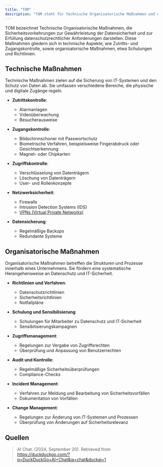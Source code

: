 ```yaml
---
title: "TOM"
description: "TOM steht für Technische Organisatorische Maßnahmen und umfasst Sicherheitsvorkehrungen zur Datensicherheit und Erfüllung des Datenschutzes. Dazu gehören technische Aspekte wie Zutritts- und Zugangskontrolle sowie organisatorische Maßnahmen wie Schulungen und Richtlinien."
---
```


TOM bezeichnet Technische Organisatorische Maßnahmen, die Sicherheitsvorkehrungen zur Gewährleistung der Datensicherheit und zur Erfüllung datenschutzrechtlicher Anforderungen darstellen. Diese Maßnahmen gliedern sich in technische Aspekte, wie Zutritts- und Zugangskontrolle, sowie organisatorische Maßnahmen, etwa Schulungen und Richtlinien.

## Technische Maßnahmen

Technische Maßnahmen zielen auf die Sicherung von IT-Systemen und den Schutz von Daten ab. Sie umfassen verschiedene Bereiche, die physische und digitale Zugänge regeln.

- **Zutrittskontrolle**:  
  - Alarmanlagen  
  - Videoüberwachung  
  - Besucherausweise  

- **Zugangskontrolle**:  
  - Bildschirmschoner mit Passwortschutz  
  - Biometrische Verfahren, beispielsweise Fingerabdruck oder Gesichtserkennung  
  - Magnet- oder Chipkarten  

- **Zugriffskontrolle**:  
  - Verschlüsselung von Datenträgern  
  - Löschung von Datenträgern  
  - User- und Rollenkonzepte  

- **Netzwerksicherheit**:  
  - Firewalls  
  - Intrusion Detection Systems (IDS)  
  - [VPNs (Virtual Private Networks)](/open-fidup/lerninhalte/vpn-modelle)  

- **Datensicherung**:  
  - Regelmäßige Backups  
  - Redundante Systeme  

## Organisatorische Maßnahmen

Organisatorische Maßnahmen betreffen die Strukturen und Prozesse innerhalb eines Unternehmens. Sie fördern eine systematische Herangehensweise an Datenschutz und IT-Sicherheit.

- **Richtlinien und Verfahren**:  
  - Datenschutzrichtlinien  
  - Sicherheitsrichtlinien  
  - Notfallpläne  

- **Schulung und Sensibilisierung**:  
  - Schulungen für Mitarbeiter zu Datenschutz und IT-Sicherheit  
  - Sensibilisierungskampagnen  

- **Zugriffsmanagement**:  
  - Regelungen zur Vergabe von Zugriffsrechten  
  - Überprüfung und Anpassung von Benutzerrechten  

- **Audit und Kontrolle**:  
  - Regelmäßige Sicherheitsüberprüfungen  
  - Compliance-Checks  

- **Incident Management**:  
  - Verfahren zur Meldung und Bearbeitung von Sicherheitsvorfällen  
  - Dokumentation von Vorfällen  

- **Change Management**:  
  - Regelungen zur Änderung von IT-Systemen und Prozessen  
  - Überprüfung von Änderungen auf Sicherheitsrelevanz  

## Quellen

> AI Chat. (2024, September 20). Retrieved from https://duckduckgo.com/?q=DuckDuckGo+AI+Chat&ia=chat&duckai=1